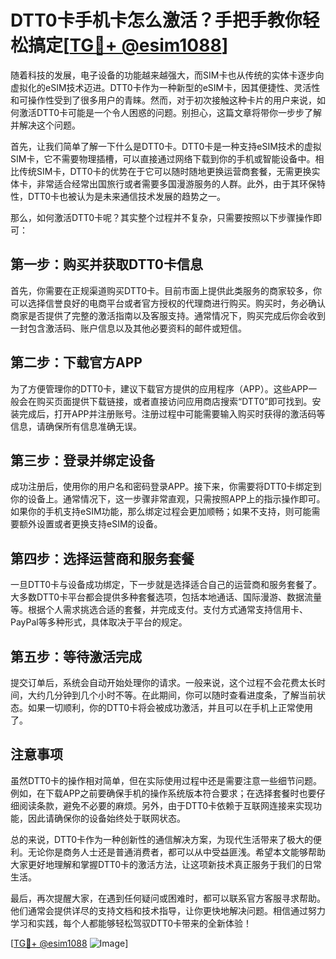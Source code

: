 # DTT0卡手机卡怎么激活？手把手教你轻松搞定[[TG💪+ @esim1088](https://t.me/s/esim1088)]

随着科技的发展，电子设备的功能越来越强大，而SIM卡也从传统的实体卡逐步向虚拟化的eSIM技术迈进。DTT0卡作为一种新型的eSIM卡，因其便捷性、灵活性和可操作性受到了很多用户的青睐。然而，对于初次接触这种卡片的用户来说，如何激活DTT0卡可能是一个令人困惑的问题。别担心，这篇文章将带你一步步了解并解决这个问题。

首先，让我们简单了解一下什么是DTT0卡。DTT0卡是一种支持eSIM技术的虚拟SIM卡，它不需要物理插槽，可以直接通过网络下载到你的手机或智能设备中。相比传统SIM卡，DTT0卡的优势在于它可以随时随地更换运营商套餐，无需更换实体卡，非常适合经常出国旅行或者需要多国漫游服务的人群。此外，由于其环保特性，DTT0卡也被认为是未来通信技术发展的趋势之一。

那么，如何激活DTT0卡呢？其实整个过程并不复杂，只需要按照以下步骤操作即可：

## 第一步：购买并获取DTT0卡信息

首先，你需要在正规渠道购买DTT0卡。目前市面上提供此类服务的商家较多，你可以选择信誉良好的电商平台或者官方授权的代理商进行购买。购买时，务必确认商家是否提供了完整的激活指南以及客服支持。通常情况下，购买完成后你会收到一封包含激活码、账户信息以及其他必要资料的邮件或短信。

## 第二步：下载官方APP

为了方便管理你的DTT0卡，建议下载官方提供的应用程序（APP）。这些APP一般会在购买页面提供下载链接，或者直接访问应用商店搜索“DTT0”即可找到。安装完成后，打开APP并注册账号。注册过程中可能需要输入购买时获得的激活码等信息，请确保所有信息准确无误。

## 第三步：登录并绑定设备

成功注册后，使用你的用户名和密码登录APP。接下来，你需要将DTT0卡绑定到你的设备上。通常情况下，这一步骤非常直观，只需按照APP上的指示操作即可。如果你的手机支持eSIM功能，那么绑定过程会更加顺畅；如果不支持，则可能需要额外设置或者更换支持eSIM的设备。

## 第四步：选择运营商和服务套餐

一旦DTT0卡与设备成功绑定，下一步就是选择适合自己的运营商和服务套餐了。大多数DTT0卡平台都会提供多种套餐选项，包括本地通话、国际漫游、数据流量等。根据个人需求挑选合适的套餐，并完成支付。支付方式通常支持信用卡、PayPal等多种形式，具体取决于平台的规定。

## 第五步：等待激活完成

提交订单后，系统会自动开始处理你的请求。一般来说，这个过程不会花费太长时间，大约几分钟到几个小时不等。在此期间，你可以随时查看进度条，了解当前状态。如果一切顺利，你的DTT0卡将会被成功激活，并且可以在手机上正常使用了。

## 注意事项

虽然DTT0卡的操作相对简单，但在实际使用过程中还是需要注意一些细节问题。例如，在下载APP之前要确保手机的操作系统版本符合要求；在选择套餐时也要仔细阅读条款，避免不必要的麻烦。另外，由于DTT0卡依赖于互联网连接来实现功能，因此请确保你的设备始终处于联网状态。

总的来说，DTT0卡作为一种创新性的通信解决方案，为现代生活带来了极大的便利。无论你是商务人士还是普通消费者，都可以从中受益匪浅。希望本文能够帮助大家更好地理解和掌握DTT0卡的激活方法，让这项新技术真正服务于我们的日常生活。

最后，再次提醒大家，在遇到任何疑问或困难时，都可以联系官方客服寻求帮助。他们通常会提供详尽的支持文档和技术指导，让你更快地解决问题。相信通过努力学习和实践，每个人都能够轻松驾驭DTT0卡带来的全新体验！

[[TG💪+ @esim1088](https://t.me/s/esim1088) ![Image](https://i.postimg.cc/4NQfJmqS/Snipaste-2025-05-13-00-14-12.png)]